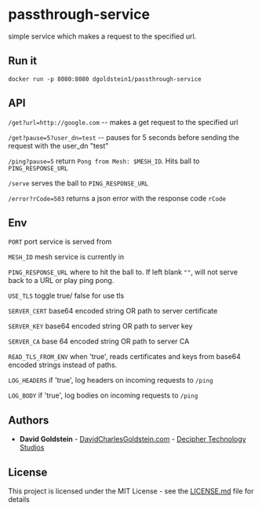 # passthrough-service
simple service which makes a request to the specified url.

## Run it

```
docker run -p 8080:8080 dgoldstein1/passthrough-service
```

## API

`/get?url=http://google.com` -- makes a get request to the specified url

`/get?pause=5?user_dn=test` -- pauses for 5 seconds before sending the request with the user_dn "test"

`/ping?pause=5` return `Pong from Mesh: $MESH_ID`. Hits ball to `PING_RESPONSE_URL`

`/serve` serves the ball to `PING_RESPONSE_URL`

`/error?rCode=503` returns a json error with the response code `rCode`

## Env

`PORT` port service is served from

`MESH_ID` mesh service is currently in

`PING_RESPONSE_URL` where to hit the ball to. If left blank `""`, will not serve back to a URL or play ping pong.

`USE_TLS` toggle true/ false for use tls

`SERVER_CERT` base64 encoded string OR path to server certificate

`SERVER_KEY` base64 encoded string OR path to server key

`SERVER_CA` base 64 encoded string OR path to server CA

`READ_TLS_FROM_ENV` when 'true', reads certificates and keys from base64 encoded strings instead of paths.

`LOG_HEADERS` if 'true', log headers on incoming requests to `/ping`

`LOG_BODY` if 'true', log bodies on incoming requests to `/ping`

## Authors

* **David Goldstein** - [DavidCharlesGoldstein.com](http://www.davidcharlesgoldstein.com/?github-password-service) - [Decipher Technology Studios](http://deciphernow.com/)

## License

This project is licensed under the MIT License - see the [LICENSE.md](LICENSE.md) file for details 
